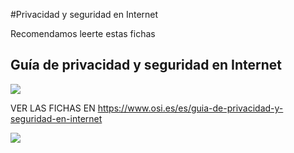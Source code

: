 #Privacidad y seguridad en Internet

Recomendamos leerte estas fichas

## Guía de privacidad y seguridad en Internet

![](https://catedu.github.io/ciudadania-digital/assets/fichasprivacidad.jpg)

VER LAS FICHAS EN https://www.osi.es/es/guia-de-privacidad-y-seguridad-en-internet

![](https://catedu.github.io/ciudadania-digital/assets/miniaturasfichasrprivacidad.jpg)
